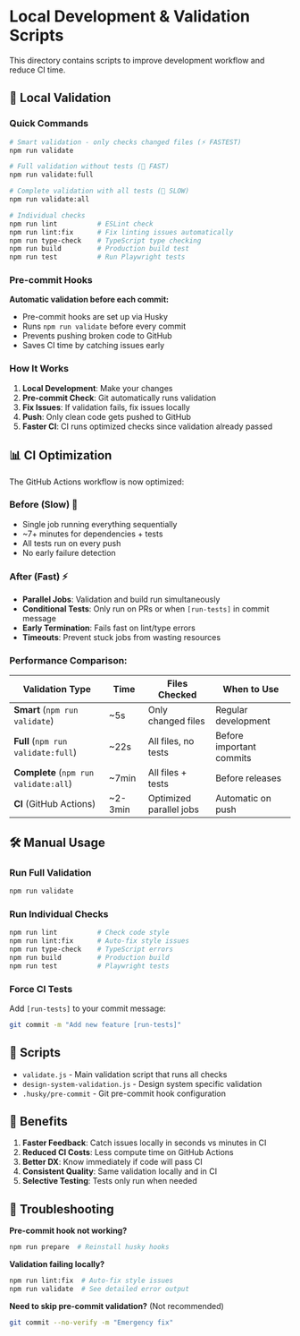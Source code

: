 # Local Development & Validation Scripts

This directory contains scripts to improve development workflow and reduce CI time.

## 🚀 Local Validation

### Quick Commands

```bash
# Smart validation - only checks changed files (⚡ FASTEST)
npm run validate

# Full validation without tests (🚀 FAST)
npm run validate:full

# Complete validation with all tests (🐌 SLOW)
npm run validate:all

# Individual checks
npm run lint          # ESLint check
npm run lint:fix      # Fix linting issues automatically
npm run type-check    # TypeScript type checking
npm run build         # Production build test
npm run test          # Run Playwright tests
```

### Pre-commit Hooks

**Automatic validation before each commit:**
- Pre-commit hooks are set up via Husky
- Runs `npm run validate` before every commit
- Prevents pushing broken code to GitHub
- Saves CI time by catching issues early

### How It Works

1. **Local Development**: Make your changes
2. **Pre-commit Check**: Git automatically runs validation
3. **Fix Issues**: If validation fails, fix issues locally
4. **Push**: Only clean code gets pushed to GitHub
5. **Faster CI**: CI runs optimized checks since validation already passed

## 📊 CI Optimization

The GitHub Actions workflow is now optimized:

### Before (Slow) 🐌
- Single job running everything sequentially
- ~7+ minutes for dependencies + tests
- All tests run on every push
- No early failure detection

### After (Fast) ⚡
- **Parallel Jobs**: Validation and build run simultaneously
- **Conditional Tests**: Only run on PRs or when `[run-tests]` in commit message
- **Early Termination**: Fails fast on lint/type errors
- **Timeouts**: Prevent stuck jobs from wasting resources

### Performance Comparison:

| Validation Type | Time | Files Checked | When to Use |
|-----------------|------|---------------|-------------|
| **Smart** (`npm run validate`) | ~5s | Only changed files | Regular development |
| **Full** (`npm run validate:full`) | ~22s | All files, no tests | Before important commits |
| **Complete** (`npm run validate:all`) | ~7min | All files + tests | Before releases |
| **CI** (GitHub Actions) | ~2-3min | Optimized parallel jobs | Automatic on push |

## 🛠 Manual Usage

### Run Full Validation
```bash
npm run validate
```

### Run Individual Checks
```bash
npm run lint          # Check code style
npm run lint:fix      # Auto-fix style issues
npm run type-check    # TypeScript errors
npm run build         # Production build
npm run test          # Playwright tests
```

### Force CI Tests
Add `[run-tests]` to your commit message:
```bash
git commit -m "Add new feature [run-tests]"
```

## 📁 Scripts

- `validate.js` - Main validation script that runs all checks
- `design-system-validation.js` - Design system specific validation
- `.husky/pre-commit` - Git pre-commit hook configuration

## 🎯 Benefits

1. **Faster Feedback**: Catch issues locally in seconds vs minutes in CI
2. **Reduced CI Costs**: Less compute time on GitHub Actions
3. **Better DX**: Know immediately if code will pass CI
4. **Consistent Quality**: Same validation locally and in CI
5. **Selective Testing**: Tests only run when needed

## 🚨 Troubleshooting

**Pre-commit hook not working?**
```bash
npm run prepare  # Reinstall husky hooks
```

**Validation failing locally?**
```bash
npm run lint:fix  # Auto-fix style issues
npm run validate  # See detailed error output
```

**Need to skip pre-commit validation?** (Not recommended)
```bash
git commit --no-verify -m "Emergency fix"
```